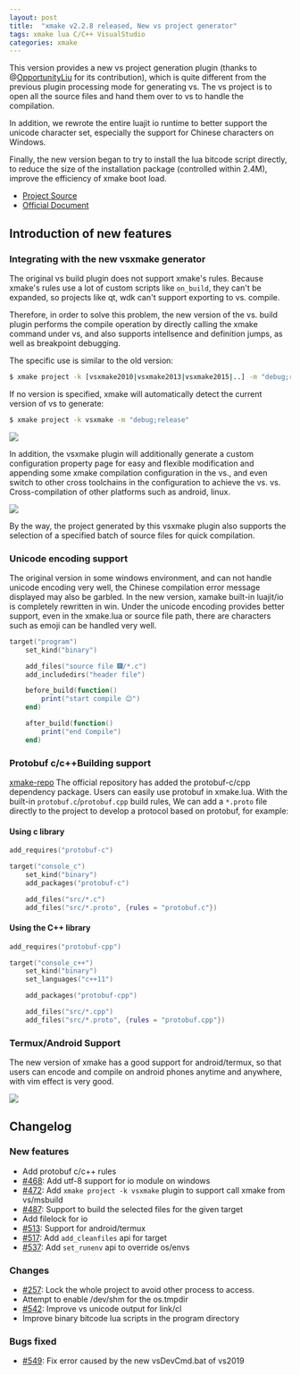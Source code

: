 ```yaml
---
layout: post
title:  "xmake v2.2.8 released, New vs project generator"
tags: xmake lua C/C++ VisualStudio
categories: xmake
---
```


This version provides a new vs project generation plugin (thanks to @[OpportunityLiu](https://github.com/OpportunityLiu) for its contribution), which is quite different from the previous plugin processing mode for generating vs. The vs project is to open all the source files and hand them over to vs to handle the compilation.

In addition, we rewrote the entire luajit io runtime to better support the unicode character set, especially the support for Chinese characters on Windows.

Finally, the new version began to try to install the lua bitcode script directly, to reduce the size of the installation package (controlled within 2.4M), improve the efficiency of xmake boot load.

* [Project Source](https://github.com/xmake-io/xmake)
* [Official Document](https://xmake.io/)

## Introduction of new features

### Integrating with the new vsxmake generator

The original vs build plugin does not support xmake's rules. Because xmake's rules use a lot of custom scripts like `on_build`, they can't be expanded, so projects like qt, wdk can't support exporting to vs. compile.

Therefore, in order to solve this problem, the new version of the vs. build plugin performs the compile operation by directly calling the xmake command under vs, and also supports intellsence and definition jumps, as well as breakpoint debugging.

The specific use is similar to the old version:

```bash
$ xmake project -k [vsxmake2010|vsxmake2013|vsxmake2015|..] -m "debug;release"
```

If no version is specified, xmake will automatically detect the current version of vs to generate:

```bash
$ xmake project -k vsxmake -m "debug;release"
```

![](https://xmake.io/assets/img/manual/qt_vs.png)









In addition, the vsxmake plugin will additionally generate a custom configuration property page for easy and flexible modification and appending some xmake compilation configuration in the vs., and even switch to other cross toolchains in the configuration to achieve the vs. vs. Cross-compilation of other platforms such as android, linux.

![](https://xmake.io/assets/img/manual/property_page_vsxmake.png)

By the way, the project generated by this vsxmake plugin also supports the selection of a specified batch of source files for quick compilation.

### Unicode encoding support

The original version in some windows environment, and can not handle unicode encoding very well, the Chinese compilation error message displayed may also be garbled. In the new version, xamake built-in luajit/io is completely rewritten in win. Under the unicode encoding provides better support, even in the xmake.lua or source file path, there are characters such as emoji can be handled very well.

```lua
target("program")
    set_kind("binary")

    add_files("source file 🎆/*.c")
    add_includedirs("header file")

    before_build(function()
        print("start compile 😊")
    end)

    after_build(function()
        print("end Compile")
    end)
```

### Protobuf c/c++Building support

[xmake-repo](https://github.com/xmake-io/xmake-repo) The official repository has added the protobuf-c/cpp dependency package. Users can easily use protobuf in xmake.lua. With the built-in `protobuf.c`/`protobuf.cpp` build rules,
We can add a `*.proto` file directly to the project to develop a protocol based on protobuf, for example:

#### Using c library

```lua
add_requires("protobuf-c")

target("console_c")
    set_kind("binary")
    add_packages("protobuf-c")

    add_files("src/*.c")
    add_files("src/*.proto", {rules = "protobuf.c"})
```

#### Using the C++ library

```lua
add_requires("protobuf-cpp")

target("console_c++")
    set_kind("binary")
    set_languages("c++11")

    add_packages("protobuf-cpp")

    add_files("src/*.cpp")
    add_files("src/*.proto", {rules = "protobuf.cpp"})
```

### Termux/Android Support

The new version of xmake has a good support for android/termux, so that users can encode and compile on android phones anytime and anywhere, with vim effect is very good.

![](https://user-images.githubusercontent.com/151335/62007118-5fa1a180-b17c-11e9-821c-9a6d8d00a23b.jpeg)

## Changelog

### New features

* Add protobuf c/c++ rules
* [#468](https://github.com/xmake-io/xmake/pull/468): Add utf-8 support for io module on windows
* [#472](https://github.com/xmake-io/xmake/pull/472): Add `xmake project -k vsxmake` plugin to support call xmake from vs/msbuild
* [#487](https://github.com/xmake-io/xmake/issues/487): Support to build the selected files for the given target
* Add filelock for io
* [#513](https://github.com/xmake-io/xmake/issues/513): Support for android/termux
* [#517](https://github.com/xmake-io/xmake/issues/517): Add `add_cleanfiles` api for target
* [#537](https://github.com/xmake-io/xmake/pull/537): Add `set_runenv` api to override os/envs 

### Changes

* [#257](https://github.com/xmake-io/xmake/issues/257): Lock the whole project to avoid other process to access.
* Attempt to enable /dev/shm for the os.tmpdir
* [#542](https://github.com/xmake-io/xmake/pull/542): Improve vs unicode output for link/cl
* Improve binary bitcode lua scripts in the program directory

### Bugs fixed

* [#549](https://github.com/xmake-io/xmake/issues/549): Fix error caused by the new vsDevCmd.bat of vs2019

